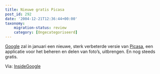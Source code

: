 ```yaml
---
title: Nieuwe gratis Picasa
post_id: 292
date: '2004-12-21T12:36:44+00:00'
taxonomy:
    migration-status: review
    category: [Ongecategoriseerd]
---
```

[Google](http://www.google.com/) zal in januari een nieuwe, sterk verbeterde versie van [Picasa](http://www.picasa.com/), een applicatie voor het beheren en delen van foto’s, uitbrengen. En nog steeds gratis.

Via: [InsideGoogle](http://insidegoogle.blogspot.com/2004/12/picasa-20-coming-in-january.html)